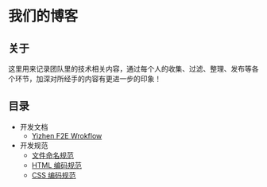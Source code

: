 # 我们的博客

## 关于
这里用来记录团队里的技术相关内容，通过每个人的收集、过滤、整理、发布等各个环节，加深对所经手的内容有更进一步的印象！

## 目录
- 开发文档
    - [Yizhen F2E Wrokflow](https://github.com/hdwills/Yizhen-F2E/blob/master/yizhen-f2e-wrokflow.md)
- 开发规范
    - [文件命名规范](https://github.com/hdwills/Yizhen-F2E/blob/master/yizhen-f2e-guidelines-naming.md)
    - [HTML 编码规范](https://github.com/hdwills/Yizhen-F2E/blob/master/yizhen-f2e-guidelines-html.md)
    - [CSS 编码规范](https://github.com/hdwills/Yizhen-F2E/blob/master/yizhen-f2e-guidelines-css.md)
